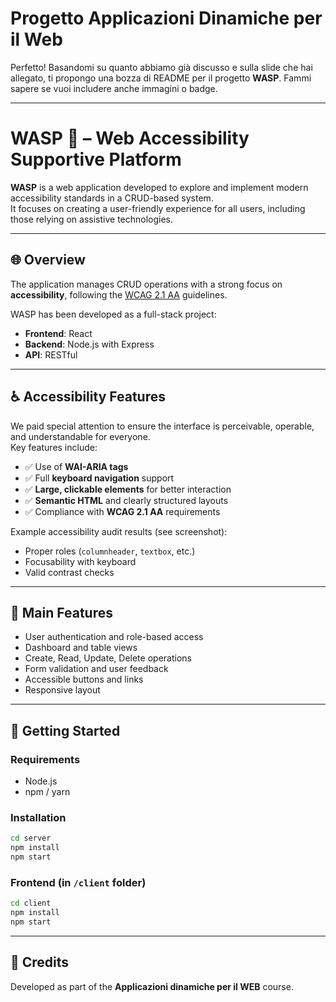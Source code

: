 # Progetto Applicazioni Dinamiche per il Web
Perfetto! Basandomi su quanto abbiamo già discusso e sulla slide che hai allegato, ti propongo una bozza di README per il progetto **WASP**. Fammi sapere se vuoi includere anche immagini o badge.

---

# WASP 🐝 – Web Accessibility Supportive Platform

**WASP** is a web application developed to explore and implement modern accessibility standards in a CRUD-based system.  
It focuses on creating a user-friendly experience for all users, including those relying on assistive technologies.

---

## 🌐 Overview

The application manages CRUD operations with a strong focus on **accessibility**, following the [WCAG 2.1 AA](https://www.w3.org/WAI/WCAG21/quickref/) guidelines.

WASP has been developed as a full-stack project:
- **Frontend**: React
- **Backend**: Node.js with Express
- **API**: RESTful

---

## ♿ Accessibility Features

We paid special attention to ensure the interface is perceivable, operable, and understandable for everyone.  
Key features include:

- ✅ Use of **WAI-ARIA tags**
- ✅ Full **keyboard navigation** support
- ✅ **Large, clickable elements** for better interaction
- ✅ **Semantic HTML** and clearly structured layouts
- ✅ Compliance with **WCAG 2.1 AA** requirements

Example accessibility audit results (see screenshot):
- Proper roles (`columnheader`, `textbox`, etc.)
- Focusability with keyboard
- Valid contrast checks

---

## 📂 Main Features

- User authentication and role-based access
- Dashboard and table views
- Create, Read, Update, Delete operations
- Form validation and user feedback
- Accessible buttons and links
- Responsive layout

---

## 🚀 Getting Started

### Requirements
- Node.js
- npm / yarn

### Installation
```bash
cd server
npm install
npm start
```

### Frontend (in `/client` folder)
```bash
cd client
npm install
npm start
```

---

## 🤝 Credits

Developed as part of the **Applicazioni dinamiche per il WEB** course.  
